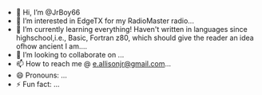 - 👋 Hi, I’m @JrBoy66
- 👀 I’m interested in EdgeTX for my RadioMaster radio...
- 🌱 I’m currently learning everything! Haven't written in languages since highschool,i.e., Basic, Fortran z80, which should give the reader an idea ofhow ancient I am....
- 💞️ I’m looking to collaborate on ...
- 📫 How to reach me @ e.allisonjr@gmail.com...
- 😄 Pronouns: ...
- ⚡ Fun fact: ...

<!---
JrBoy66/JrBoy66 is a ✨ special ✨ repository because its `README.md` (this file) appears on your GitHub profile.
You can click the Preview link to take a look at your changes.
--->
